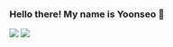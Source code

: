 ### Hello there! My name is Yoonseo 👋

<a href="https://www.instagram.com/2.22_ys/"><img src="https://img.shields.io/badge/Instagram-E4405F?style=flat-square&logo=instagram&logoColor=white"/></a>
<a href="https://hits.seeyoufarm.com"><img src="https://hits.seeyoufarm.com/api/count/incr/badge.svg?url=https%3A%2F%2Fgithub.com%2F222ys%2F&count_bg=%23555555&title_bg=%23181717&icon=github.svg&icon_color=%23E7E7E7&title=Github&edge_flat=false"/></a>


<!--
**222ys/222ys** is a ✨ _special_ ✨ repository because its `README.md` (this file) appears on your GitHub profile.

Here are some ideas to get you started:

- 🔭 I’m currently working on ...
- 🌱 I’m currently learning ...
- 👯 I’m looking to collaborate on ...
- 🤔 I’m looking for help with ...
- 💬 Ask me about ...
- 📫 How to reach me: ...
- 😄 Pronouns: ...
- ⚡ Fun fact: ...
-->

